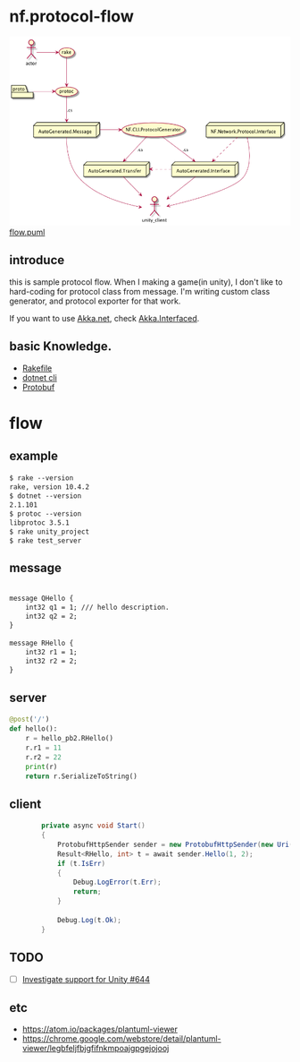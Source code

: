 # nf.protocol-flow

![flow.png](flow.png)
[flow.puml](flow.puml)

## introduce
this is sample protocol flow. When I making a game(in unity), I don't like to hard-coding for protocol class from message. I'm writing custom class generator, and protocol exporter for that work.

If you want to use [Akka.net](http://getakka.net/), check [Akka.Interfaced](https://github.com/SaladLab/Akka.Interfaced).

## basic Knowledge.
* [Rakefile](https://github.com/ruby/rake)
* [dotnet cli](https://www.microsoft.com/net/core)
* [Protobuf](https://developers.google.com/protocol-buffers/)


# flow

## example
```
$ rake --version
rake, version 10.4.2
$ dotnet --version
2.1.101
$ protoc --version
libprotoc 3.5.1
$ rake unity_project
$ rake test_server
```

## message

``` protocol-buffer

message QHello {
    int32 q1 = 1; /// hello description.
    int32 q2 = 2;
}

message RHello {
    int32 r1 = 1;
    int32 r2 = 2;
}
```


## server

``` python
@post('/')
def hello():
    r = hello_pb2.RHello()
    r.r1 = 11
    r.r2 = 22
    print(r)
    return r.SerializeToString()
```

## client

``` csharp
        private async void Start()
        {
            ProtobufHttpSender sender = new ProtobufHttpSender(new Uri("http://127.0.0.1:8080/"), 3000);
            Result<RHello, int> t = await sender.Hello(1, 2);
            if (t.IsErr)
            {
                Debug.LogError(t.Err);
                return;
            }

            Debug.Log(t.Ok);
        }
```


## TODO
* [ ] [Investigate support for Unity #644](https://github.com/google/protobuf/issues/644)


## etc
* https://atom.io/packages/plantuml-viewer
* https://chrome.google.com/webstore/detail/plantuml-viewer/legbfeljfbjgfifnkmpoajgpgejojooj
